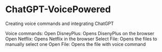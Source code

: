 # ChatGPT-VoicePowered
Creating voice commands and integrating ChatGPT

Voice commands:
    Open DisneyPlus: Opens DisenyPlus on the browser
    Open Netflix: Opens Netflix in the browser
    Select File: Opens the files to manually select one
    Open File: Opens the file with voice command
